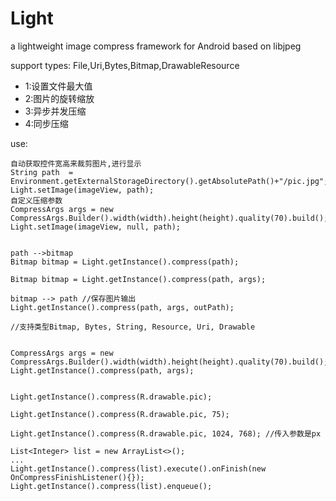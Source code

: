 # Light
a lightweight image compress framework for Android based on libjpeg

support types:
    File,Uri,Bytes,Bitmap,DrawableResource

 * 1:设置文件最大值
 * 2:图片的旋转缩放
 * 3:异步并发压缩
 * 4:同步压缩

 use:
    
    
    
    自动获取控件宽高来裁剪图片,进行显示
    String path  = Environment.getExternalStorageDirectory().getAbsolutePath()+"/pic.jpg";
    Light.setImage(imageView, path);
    自定义压缩参数
    CompressArgs args = new CompressArgs.Builder().width(width).height(height).quality(70).build();
    Light.setImage(imageView, null, path);
    
    
    path -->bitmap
    Bitmap bitmap = Light.getInstance().compress(path);
    
    Bitmap bitmap = Light.getInstance().compress(path, args);
    
    bitmap --> path //保存图片输出
    Light.getInstance().compress(path, args, outPath);
    
    //支持类型Bitmap, Bytes, String, Resource, Uri, Drawable
    
    
    CompressArgs args = new CompressArgs.Builder().width(width).height(height).quality(70).build();
    Light.getInstance().compress(path, args);
    
    
    Light.getInstance().compress(R.drawable.pic);

    Light.getInstance().compress(R.drawable.pic, 75);

    Light.getInstance().compress(R.drawable.pic, 1024, 768); //传入参数是px

    List<Integer> list = new ArrayList<>();
    ...
    Light.getInstance().compress(list).execute().onFinish(new OnCompressFinishListener(){});
    Light.getInstance().compress(list).enqueue();